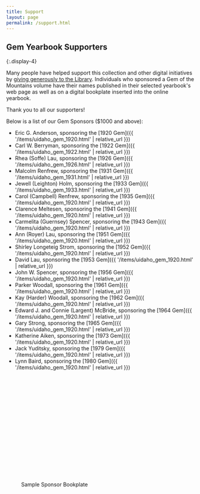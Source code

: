 ```yaml
---
title: Support
layout: page
permalink: /support.html
---
```


<div class="row">
<div class="col-md-8" markdown="1">

## Gem Yearbook Supporters
{:.display-4}

Many people have helped support this collection and other digital initiatives by [giving generously to the Library](https://www.lib.uidaho.edu/giving/).
Individuals who sponsored a Gem of the Mountains volume have their names published in their selected yearbook's web page as well as on a digital bookplate inserted into the online yearbook.

Thank you to all our supporters!

Below is a list of our Gem Sponsors ($1000 and above):

- Eric G. Anderson, sponsoring the [1920 Gem]({{ '/items/uidaho_gem_1920.html' | relative_url }})
- Carl W. Berryman, sponsoring the [1922 Gem]({{ '/items/uidaho_gem_1922.html' | relative_url }})
- Rhea (Soffe) Lau, sponsoring the [1926 Gem]({{ '/items/uidaho_gem_1926.html' | relative_url }})
- Malcolm Renfrew, sponsoring the [1931 Gem]({{ '/items/uidaho_gem_1931.html' | relative_url }})
- Jewell (Leighton) Holm, sponsoring the [1933 Gem]({{ '/items/uidaho_gem_1933.html' | relative_url }})
- Carol (Campbell) Renfrew, sponsoring the [1935 Gem]({{ '/items/uidaho_gem_1920.html' | relative_url }})
- Clarence Meltesen, sponsoring the [1941 Gem]({{ '/items/uidaho_gem_1920.html' | relative_url }})
- Carmelita (Guernsey) Spencer, sponsoring the [1943 Gem]({{ '/items/uidaho_gem_1920.html' | relative_url }})
- Ann (Royer) Lau, sponsoring the [1951 Gem]({{ '/items/uidaho_gem_1920.html' | relative_url }})
- Shirley Longeteig Strom, sponsoring the [1952 Gem]({{ '/items/uidaho_gem_1920.html' | relative_url }})
- David Lau, sponsoring the [1953 Gem]({{ '/items/uidaho_gem_1920.html' | relative_url }})
- John W. Spencer, sponsoring the [1956 Gem]({{ '/items/uidaho_gem_1920.html' | relative_url }})
- Parker Woodall, sponsoring the [1961 Gem]({{ '/items/uidaho_gem_1920.html' | relative_url }})
- Kay (Harder) Woodall, sponsoring the [1962 Gem]({{ '/items/uidaho_gem_1920.html' | relative_url }})
- Edward J. and Connie (Largent) McBride, sponsoring the [1964 Gem]({{ '/items/uidaho_gem_1920.html' | relative_url }})
- Gary Strong, sponsoring the [1965 Gem]({{ '/items/uidaho_gem_1920.html' | relative_url }})
- Katherine Aiken, sponsoring the [1973 Gem]({{ '/items/uidaho_gem_1920.html' | relative_url }})
- Jack Yuditsky, sponsoring the [1979 Gem]({{ '/items/uidaho_gem_1920.html' | relative_url }})
- Lynn Baird, sponsoring the [1980 Gem]({{ '/items/uidaho_gem_1920.html' | relative_url }})

</div>
<div class="col-md-4 p-4">
    <div class="card"><div class="card-body">
        <figure class="figure mb-4">
            <img src="data:image/svg+xml,%3Csvg xmlns='http://www.w3.org/2000/svg' viewBox='0 0 3 2'%3E%3C/svg%3E" data-src="https://objects.lib.uidaho.edu/gem/images/bookplate.jpg" alt="bookplate thanking sponsors featuring a vandal image" class="figure-img img-fluid rounded lazyload">
        <figcaption class="figure-caption text-center">Sample Sponsor Bookplate</figcaption>
        </figure>
    </div></div>
</div>
</div>
